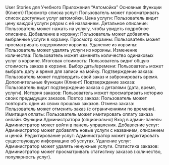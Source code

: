User Stories для Учебного Приложения “Автомойка”
Основные Функции (Клиент)
Просмотр списка услуг: Пользователь может просматривать список доступных услуг автомойки.
Цена услуги: Пользователь видит цену каждой услуги рядом с её названием.
Детальное описание: Пользователь может нажать на услугу, чтобы увидеть подробное описание.
Добавление в корзину: Пользователь может добавлять выбранные услуги в корзину.
Просмотр корзины: Пользователь может просматривать содержимое корзины.
Удаление из корзины: Пользователь может удалять услуги из корзины.
Изменение количества: Пользователь может изменять количество одинаковых услуг в корзине.
Итоговая стоимость: Пользователь видит общую стоимость заказа в корзине.
Выбор даты/времени: Пользователь может выбрать дату и время для записи на мойку.
Подтверждение заказа: Пользователь может подтвердить свой заказ и забронировать время.
Дополнительные Функции (Клиент)
Подтверждение заказа: Пользователь видит подтверждение заказа с деталями (дата, время, услуги).
История заказов: Пользователь может просматривать историю своих предыдущих заказов.
Повтор заказа: Пользователь может повторить один из своих прошлых заказов.
Отмена заказа: Пользователь может отменить заказ (с ограничениями по времени).
Имитация оплаты: Пользователь может имитировать оплату заказа онлайн.
Функции Администратора (опционально)
Вход в админ-панель: Администратор может войти в панель управления.
Добавление услуг: Администратор может добавлять новые услуги с названием, описанием и ценой.
Редактирование услуг: Администратор может редактировать существующую информацию об услугах.
Удаление услуг: Администратор может удалять ненужные услуги.
Статистика заказов: Администратор может просматривать статистику заказов (количество, популярность услуг).
